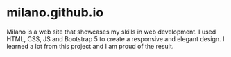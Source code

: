 # milano.github.io
Milano is a web site that showcases my skills in web development. I used HTML, CSS, JS and Bootstrap 5 to create a responsive and elegant design. I learned a lot from this project and I am proud of the result.
